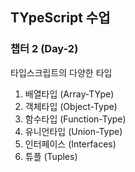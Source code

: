 ## TYpeScript 수업

### 챕터 2 (Day-2)

타입스크립트의 다양한 타입

1. 배열타입 (Array-TYpe)
2. 객체타입 (Object-Type)
3. 함수타입 (Function-Type)
4. 유니언타입 (Union-Type)
5. 인터페이스 (Interfaces)
6. 튜플 (Tuples)
